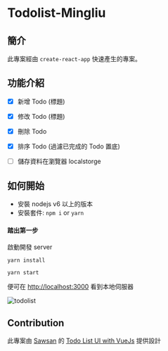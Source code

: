 # Todolist-Mingliu

## 簡介

此專案經由 `create-react-app` 快速產生的專案。

## 功能介紹

- [x] 新增 Todo (標題)
- [x] 修改 Todo (標題)
- [x] 刪除 Todo
- [x] 排序 Todo (過濾已完成的 Todo 置底)
- [ ] 儲存資料在瀏覽器 localstorge


## 如何開始

- 安裝 nodejs v6 以上的版本
- 安裝套件: `npm i` or `yarn`

#### 踏出第一步

啟動開發 server

```
yarn install
```

```
yarn start
```

便可在 <http://localhost:3000> 看到本地伺服器

![todolist](https://i.imgur.com/h3qxJGf.png)

## Contribution

此專案由 [Sawsan](https://codepen.io/saawsan) 的 [Todo List UI with VueJs](https://codepen.io/saawsan/pen/jayzeq?editors=1100) 提供設計
